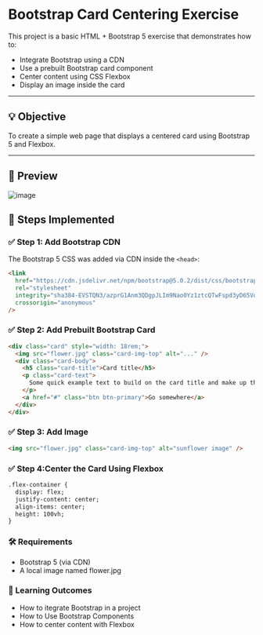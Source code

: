 # Bootstrap Card Centering Exercise

This project is a basic HTML + Bootstrap 5 exercise that demonstrates how to:

- Integrate Bootstrap using a CDN
- Use a prebuilt Bootstrap card component
- Center content using CSS Flexbox
- Display an image inside the card

---

## 💡 Objective

To create a simple web page that displays a centered card using Bootstrap 5 and Flexbox.

---

## 📸 Preview
![image](https://github.com/user-attachments/assets/f72af6fe-e02b-4495-85a1-4275b2422fed)


## 📌 Steps Implemented

### ✅ Step 1: Add Bootstrap CDN

The Bootstrap 5 CSS was added via CDN inside the `<head>`:

```html
<link
  href="https://cdn.jsdelivr.net/npm/bootstrap@5.0.2/dist/css/bootstrap.min.css"
  rel="stylesheet"
  integrity="sha384-EVSTQN3/azprG1Anm3QDgpJLIm9Nao0Yz1ztcQTwFspd3yD65VohhpuuCOmLASjC"
  crossorigin="anonymous"
/>
```
### ✅ Step 2: Add Prebuilt Bootstrap Card
```html
<div class="card" style="width: 18rem;">
  <img src="flower.jpg" class="card-img-top" alt="..." />
  <div class="card-body">
    <h5 class="card-title">Card title</h5>
    <p class="card-text">
      Some quick example text to build on the card title and make up the bulk of the card’s content.
    </p>
    <a href="#" class="btn btn-primary">Go somewhere</a>
  </div>
</div>
```

### ✅ Step 3: Add Image
```html
<img src="flower.jpg" class="card-img-top" alt="sunflower image" />
```

### ✅ Step 4:Center the Card Using Flexbox
```html
.flex-container {
  display: flex;
  justify-content: center;
  align-items: center;
  height: 100vh;
}

```

### 🛠️ Requirements
- Bootstrap 5 (via CDN)
- A local image named flower.jpg

### 🧠 Learning Outcomes
- How to itegrate Bootstrap in a project
- How to Use Bootstrap Components
- How to center content with Flexbox



